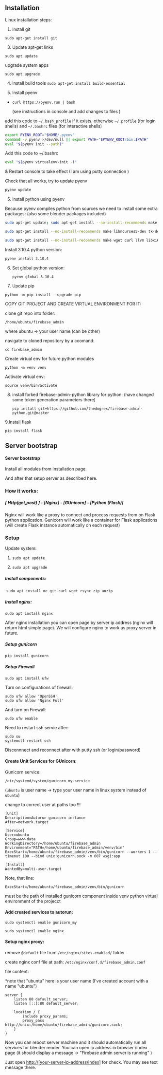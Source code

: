 ## Installation

Linux installation steps:

1. Install git

`sudo apt-get install git`

3. Update apt-get links

`sudo apt update`

upgrade system apps

`sudo apt upgrade`

4. Install build tools 
    `sudo apt-get install build-essential`

4. Install pyenv

- `curl https://pyenv.run | bash`

  (see instructions in console and add changes to files )

add this code to `~/.bash_profile` if it exists, otherwise `~/.profile` (for login shells)
and `~/.bashrc` files (for interactive shells) 

```bash
export PYENV_ROOT="$HOME/.pyenv"
command -v pyenv >/dev/null || export PATH="$PYENV_ROOT/bin:$PATH"
eval "$(pyenv init --path)"
```

Add this code to ~/.bashrc

```bash
eval "$(pyenv virtualenv-init -)"
```

& Restart console to take effect (I am using putty connection )

Check that all works, try to update pyenv

```bash
pyenv update
```

5. Install python using pyenv

Because pyenv compiles python from sources we need to install some extra packages:
(also some blender packages included)

```bash
sudo apt-get update; sudo apt-get install --no-install-recommends make build-essential libssl-dev zlib1g-dev libbz2-dev libreadline-dev libsqlite3-dev 

sudo apt-get install --no-install-recommends make libncurses5-dev tk-dev libxml2-dev libxmlsec1-dev libffi-dev liblzma-dev

sudo apt-get install --no-install-recommends make wget curl llvm libxi6 libgconf-2-4 libglu1 xz-utils
```


Install 3.10.4 python version:

```bash
pyenv install 3.10.4
```

6. Set global python version:

   ```
   pyenv global 3.10.4
   ```

7. Update pip

 `python -m pip install --upgrade pip`



COPY GIT PROJECT AND CREATE VIRTUAL ENVIRONMENT FOR IT:

clone git repo into folder:

```
/home/ubuntu/firebase_admin
```

where ubuntu -> your user name (can be other)

navigate to cloned repository by a coomand:

```
cd firebase_admin
```

Create virtual env for future python modules

```
python -m venv venv
```

Activate virtual env:

```
source venv/bin/activate
```

8. install forked firebase-admin-python library for python:
   (have changed some token generation parameters there)

   ```
   pip install git+https://github.com/thedogrex/firebase-admin-python.git@master
   ```

9.Install flask

```
pip install flask
```



## Server bootstrap

#### Server bootstrap

Install all modules from Installation page. 

And after that setup server as described here.

### How it works:

##### [ Http(get,post) ] - [Nginx] - [GUnicorn] - [Python (Flask)]  

Nginx will work like a proxy to connect and process requests from on Flask python application. 
Gunicorn will work like a container for Flask applications (will create Flask instance automatically on each request)

### Setup

Update system:

1) `sudo apt update`

2) `sudo apt upgrade`

##### Install components:

​	`sudo apt install mc git curl wget rsync zip unzip`

##### Install nginx:

`sudo apt install nginx`

After nginx installation you can open page by server ip address (nginx will return html simple page). 
We will configure nginx to work as proxy server in future.

##### Setup gunicorn

`pip install gunicorn`



##### Setup Firewall

```
sudo apt install ufw
```

Turn on configurations of firewall:

```
sudo ufw allow 'OpenSSH'
sudo ufw allow 'Nginx Full'
```

And turn on Firewall:

```
sudo ufw enable
```



Need to restart ssh servie after:

```
sudo su
systemctl restart ssh
```

Disconnnect and reconnect after with putty ssh (or login/password)



#### Create Unit Services for GUnicorn:

Gunicorn service:

`/etc/systemd/system/gunicorn_my.service`

(`ubuntu` is user name -> type your user name in linux system instead of `ubuntu`)

change to correct user at paths too !!!

```
[Unit]
Description=Autorun gunicorn instance
After=network.target

[Service]
User=ubuntu
Group=www-data
WorkingDirectory=/home/ubuntu/firebase_admin
Environment="PATH=/home/ubuntu/firebase_admin/venv/bin"
ExecStart=/home/ubuntu/firebase_admin/venv/bin/gunicorn --workers 1 --timeout 180 --bind unix:gunicorn.sock -m 007 wsgi:app

[Install]
WantedBy=multi-user.target

```


Note, that line:

```
ExecStart=/home/ubuntu/firebase_admin/venv/bin/gunicorn
```

must be the path of installed gunicorn component inside venv python virtual environment of the projecct



#### Add created services to autorun:

`sudo systemctl enable gunicorn_my`

`sudo systemctl enable nginx`



#### Setup nginx proxy:

remove `@default` file from `/etc/nginx/sites-enabled/` folder



create nginx conf file at path:
`/etc/nginx/conf.d/firebase_admin.conf`

file content:

*note that "ubuntu" here is your user name (I've created account with a name "ubuntu")

```
server {
	listen 80 default_server;
	listen [::]:80 default_server;
	
	location / {
		include proxy_params;
		proxy_pass http://unix:/home/ubuntu/firebase_admin/gunicorn.sock;
	}
}
```





Now you can reboot server machine and it should automatically run all services for blender render.
You can open ip address in browser /index page (it should display a message -> "Firebase admin server is running" )



Just open <u>http://[your-server-ip-address/index]</u> for check. You may see text message there.